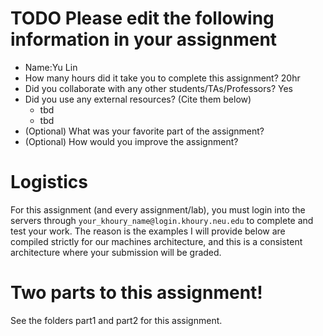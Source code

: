 # TODO Please edit the following information in your assignment

- Name:Yu Lin
- How many hours did it take you to complete this assignment? 20hr
- Did you collaborate with any other students/TAs/Professors? Yes
- Did you use any external resources? (Cite them below)
  - tbd
  - tbd
- (Optional) What was your favorite part of the assignment?
- (Optional) How would you improve the assignment?

# Logistics

For this assignment (and every assignment/lab), you must login into the servers through `your_khoury_name@login.khoury.neu.edu` to complete and test your work. The reason is the examples I will provide below are compiled strictly for our machines architecture, and this is a consistent architecture where your submission will be graded.

# Two parts to this assignment!

See the folders part1 and part2 for this assignment.

